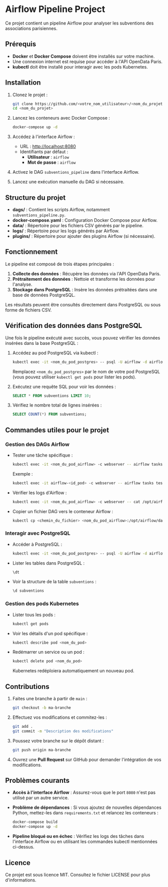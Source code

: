 # Airflow Pipeline Project

Ce projet contient un pipeline Airflow pour analyser les subventions des associations parisiennes.

## Prérequis

- **Docker** et **Docker Compose** doivent être installés sur votre machine.
- Une connexion internet est requise pour accéder à l'API OpenData Paris.
- **kubectl** doit être installé pour interagir avec les pods Kubernetes.

## Installation

1. Clonez le projet :
   ```bash
   git clone https://github.com/<votre_nom_utilisateur>/<nom_du_projet>.git
   cd <nom_du_projet>
   ```

2. Lancez les conteneurs avec Docker Compose :
   ```bash
   docker-compose up -d
   ```

3. Accédez à l'interface Airflow :
   - URL : [http://localhost:8080](http://localhost:8080)
   - Identifiants par défaut :
     - **Utilisateur** : `airflow`
     - **Mot de passe** : `airflow`

4. Activez le DAG `subventions_pipeline` dans l'interface Airflow.

5. Lancez une exécution manuelle du DAG si nécessaire.

## Structure du projet

- **dags/** : Contient les scripts Airflow, notamment `subventions_pipeline.py`.
- **docker-compose.yaml** : Configuration Docker Compose pour Airflow.
- **data/** : Répertoire pour les fichiers CSV générés par le pipeline.
- **logs/** : Répertoire pour les logs générés par Airflow.
- **plugins/** : Répertoire pour ajouter des plugins Airflow (si nécessaire).

## Fonctionnement

Le pipeline est composé de trois étapes principales :
1. **Collecte des données** : Récupère les données via l'API OpenData Paris.
2. **Prétraitement des données** : Nettoie et transforme les données pour l'analyse.
3. **Stockage dans PostgreSQL** : Insère les données prétraitées dans une base de données PostgreSQL.

Les résultats peuvent être consultés directement dans PostgreSQL ou sous forme de fichiers CSV.

## Vérification des données dans PostgreSQL

Une fois le pipeline exécuté avec succès, vous pouvez vérifier les données insérées dans la base PostgreSQL :

1. Accédez au pod PostgreSQL via kubectl :
   ```bash
   kubectl exec -it <nom_du_pod_postgres> -- psql -U airflow -d airflow
   ```

   Remplacez `<nom_du_pod_postgres>` par le nom de votre pod PostgreSQL (vous pouvez utiliser `kubectl get pods` pour lister les pods).

2. Exécutez une requête SQL pour voir les données :
   ```sql
   SELECT * FROM subventions LIMIT 10;
   ```

3. Vérifiez le nombre total de lignes insérées :
   ```sql
   SELECT COUNT(*) FROM subventions;
   ```

## Commandes utiles pour le projet

### Gestion des DAGs Airflow

- Tester une tâche spécifique :
  ```bash
  kubectl exec -it <nom_du_pod_airflow> -c webserver -- airflow tasks test subventions_pipeline <nom_tâche> <date>
  ```
  Exemple :
  ```bash
  kubectl exec -it airflow-<id_pod> -c webserver -- airflow tasks test subventions_pipeline store_to_postgresql 2024-12-10T00:50:00
  ```

- Vérifier les logs d'Airflow :
  ```bash
  kubectl exec -it <nom_du_pod_airflow> -c webserver -- cat /opt/airflow/logs/<nom_dag>/<nom_tâche>/<date>/1.log
  ```

- Copier un fichier DAG vers le conteneur Airflow :
  ```bash
  kubectl cp <chemin_du_fichier> <nom_du_pod_airflow>:/opt/airflow/dags/ -c webserver
  ```

### Interagir avec PostgreSQL

- Accéder à PostgreSQL :
  ```bash
  kubectl exec -it <nom_du_pod_postgres> -- psql -U airflow -d airflow
  ```

- Lister les tables dans PostgreSQL :
  ```sql
  \dt
  ```

- Voir la structure de la table `subventions` :
  ```sql
  \d subventions
  ```

### Gestion des pods Kubernetes

- Lister tous les pods :
  ```bash
  kubectl get pods
  ```

- Voir les détails d'un pod spécifique :
  ```bash
  kubectl describe pod <nom_du_pod>
  ```

- Redémarrer un service ou un pod :
  ```bash
  kubectl delete pod <nom_du_pod>
  ```
  Kubernetes redéploiera automatiquement un nouveau pod.

## Contributions

1. Faites une branche à partir de `main` :
   ```bash
   git checkout -b ma-branche
   ```

2. Effectuez vos modifications et commitez-les :
   ```bash
   git add .
   git commit -m "Description des modifications"
   ```

3. Poussez votre branche sur le dépôt distant :
   ```bash
   git push origin ma-branche
   ```

4. Ouvrez une **Pull Request** sur GitHub pour demander l'intégration de vos modifications.

## Problèmes courants

- **Accès à l'interface Airflow** :
  Assurez-vous que le port `8080` n'est pas utilisé par un autre service.

- **Problème de dépendances** :
  Si vous ajoutez de nouvelles dépendances Python, mettez-les dans `requirements.txt` et relancez les conteneurs :
  ```bash
  docker-compose build
  docker-compose up -d
  ```

- **Pipeline bloqué ou en échec** :
  Vérifiez les logs des tâches dans l'interface Airflow ou en utilisant les commandes kubectl mentionnées ci-dessus.

## Licence

Ce projet est sous licence MIT. Consultez le fichier LICENSE pour plus d'informations.

